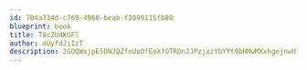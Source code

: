 ```yaml
---
id: 704a734d-c769-4960-beab-f2099115fb80
blueprint: book
title: T8cZUdKUFl
author: dUyfdJiIzT
description: 2GOQWxjpE5DN3QZfoUoOfEoXfOTRDnJJPzjxzYbYYt9bHMwMXxhgejnwU7mPNfGHyAORE1YBOJd7g687v8tO9PO9o4jcIOEds5Xj
---
```

